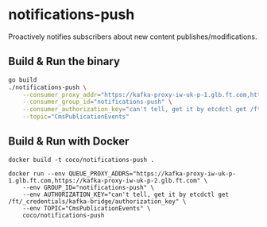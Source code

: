 # notifications-push

Proactively notifies subscribers about new content publishes/modifications.

## Build & Run the binary

```bash
go build
./notifications-push \
    --consumer_proxy_addr="https://kafka-proxy-iw-uk-p-1.glb.ft.com,https://kafka-proxy-iw-uk-p-2.glb.ft.com" \
    --consumer_group_id="notifications-push" \
    --consumer_authorization_key="can't tell, get it by etcdctl get /ft/_credentials/kafka-bridge/authorization_key" \
    --topic="CmsPublicationEvents"
```

## Build & Run with Docker

```
docker build -t coco/notifications-push .

docker run --env QUEUE_PROXY_ADDRS="https://kafka-proxy-iw-uk-p-1.glb.ft.com,https://kafka-proxy-iw-uk-p-2.glb.ft.com" \
    --env GROUP_ID="notifications-push" \
    --env AUTHORIZATION_KEY="can't tell, get it by etcdctl get /ft/_credentials/kafka-bridge/authorization_key" \
    --env TOPIC="CmsPublicationEvents" \
    coco/notifications-push
```
